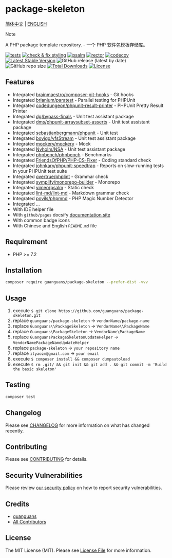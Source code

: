 # package-skeleton

[简体中文](README-zh_CN.md) | [ENGLISH](README.md)

> [!NOTE]
> A PHP package template repository. - 一个 PHP 软件包模板存储库。

[![tests](https://github.com/guanguans/package-skeleton/workflows/tests/badge.svg)](https://github.com/guanguans/package-skeleton/actions)
[![check & fix styling](https://github.com/guanguans/package-skeleton/actions/workflows/php-cs-fixer.yml/badge.svg)](https://github.com/guanguans/package-skeleton/actions)
[![psalm](https://github.com/guanguans/package-skeleton/actions/workflows/psalm.yml/badge.svg)](https://github.com/guanguans/package-skeleton/actions/workflows/psalm.yml)
[![rector](https://github.com/guanguans/package-skeleton/actions/workflows/rector.yml/badge.svg)](https://github.com/guanguans/package-skeleton/actions/workflows/rector.yml)
[![codecov](https://codecov.io/gh/guanguans/package-skeleton/branch/main/graph/badge.svg?token=URGFAWS6S4)](https://codecov.io/gh/guanguans/package-skeleton)
[![Latest Stable Version](https://poser.pugx.org/guanguans/package-skeleton/v)](https://packagist.org/packages/guanguans/package-skeleton)
![GitHub release (latest by date)](https://img.shields.io/github/v/release/guanguans/package-skeleton)
![GitHub repo size](https://img.shields.io/github/repo-size/guanguans/package-skeleton)
[![Total Downloads](https://poser.pugx.org/guanguans/package-skeleton/downloads)](https://packagist.org/packages/guanguans/package-skeleton)
[![License](https://poser.pugx.org/guanguans/package-skeleton/license)](https://packagist.org/packages/guanguans/package-skeleton)

## Features

* Integrated [brainmaestro/composer-git-hooks](https://github.com/BrainMaestro/composer-git-hooks) - Git hooks
* Integrated [brianium/paratest](https://github.com/paratestphp/paratest) - Parallel testing for PHPUnit
* Integrated [codedungeon/phpunit-result-printer](https://github.com/mikeerickson/phpunit-pretty-result-printer) - PHPUnit Pretty Result Printer
* Integrated [dg/bypass-finals](https://github.com/rdohms/dg/bypass-finals) - Unit test assistant package
* Integrated [dms/phpunit-arraysubset-asserts](https://github.com/rdohms/phpunit-arraysubset-asserts) - Unit test assistant package
* Integrated [sebastianbergmann/phpunit](https://github.com/sebastianbergmann/phpunit) - Unit test
* Integrated [bovigo/vfsStream](https://github.com/bovigo/vfsStream) - Unit test assistant package
* Integrated [mockery/mockery](https://github.com/mockery/mockery) - Mock
* Integrated [Nyholm/NSA](https://github.com/Nyholm/NSA) - Unit test assistant package
* Integrated [phpbench/phpbench](https://github.com/phpbench/phpbench) - Benchmarks  
* Integrated [FriendsOfPHP/PHP-CS-Fixer](https://github.com/FriendsOfPHP/PHP-CS-Fixer) - Coding standard check
* Integrated [johnkary/phpunit-speedtrap](https://github.com/johnkary/phpunit-speedtrap) - Reports on slow-running tests in your PHPUnit test suite
* Integrated [overtrue/phplint](https://github.com/overtrue/phplint) - Grammar check
* Integrated [symplify/monorepo-builder](https://github.com/symplify/monorepo-builder) - Monorepo
* Integrated [vimeo/psalm](https://github.com/vimeo/psalm) - Static check
* Integrated [lint-md/lint-md](https://github.com/lint-md/lint-md) - Markdown grammar check
* Integrated [povils/phpmnd](https://github.com/povils/phpmnd) - PHP Magic Number Detector
* Integrated ...
* With IDE helper file
* With `github/pages` docsify [documentation site](https://guanguans.github.io/package-skeleton/)
* With common badge icons
* With Chinese and English `README.md` file

## Requirement

* PHP >= 7.2

## Installation

```bash
composer require guanguans/package-skeleton --prefer-dist -vvv
```

## Usage

1. execute `$ git clone https://github.com/guanguans/package-skeleton.git`
2. replace `guanguans/package-skeleton` -> `vendorName/package-name`
3. replace `Guanguans\\PackageSkeleton` -> `VendorName\\PackageName`
4. replace `Guanguans\PackageSkeleton` -> `VendorName\PackageName`
5. replace `GuanguansPackageSkeletonUpdateHelper` -> `VendorNamePackageNameUpdateHelper`
6. replace `package-skeleton` -> `your repository name`
7. replace `ityaozm@gmail.com` -> `your email`
8. execute `$ composer install && composer dumpautoload`  
9. execute `$ rm .git/ && git init && git add . && git commit -m 'Build the basic skeleton'`

## Testing

```bash
composer test
```

## Changelog

Please see [CHANGELOG](CHANGELOG.md) for more information on what has changed recently.

## Contributing

Please see [CONTRIBUTING](.github/CONTRIBUTING.md) for details.

## Security Vulnerabilities

Please review [our security policy](../../security/policy) on how to report security vulnerabilities.

## Credits

* [guanguans](https://github.com/guanguans)
* [All Contributors](../../contributors)

## License

The MIT License (MIT). Please see [License File](LICENSE) for more information.
